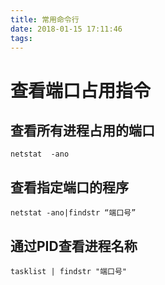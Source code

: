 ```yaml
---
title: 常用命令行
date: 2018-01-15 17:11:46
tags:
---
```


# 查看端口占用指令
## 查看所有进程占用的端口
```
netstat  -ano
```
## 查看指定端口的程序
```
netstat -ano|findstr “端口号”
```
## 通过PID查看进程名称
```
tasklist | findstr "端口号"
```
